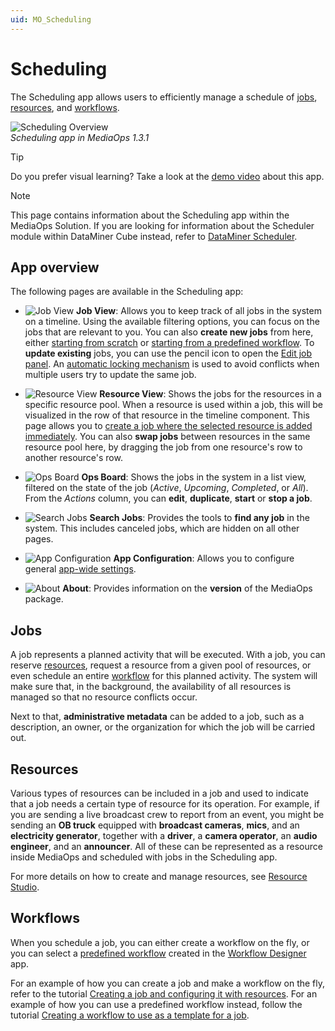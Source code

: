```yaml
---
uid: MO_Scheduling
---
```


# Scheduling

The Scheduling app allows users to efficiently manage a schedule of [jobs](#jobs), [resources](#resources), and [workflows](#workflows).

![Scheduling Overview](~/solutions/images/Scheduling_Overview.png)<br>*Scheduling app in MediaOps 1.3.1*

> [!TIP]
> Do you prefer visual learning? Take a look at the [demo video](https://www.youtube.com/watch?v=lfeCwxYTA4o) about this app.

> [!NOTE]
> This page contains information about the Scheduling app within the MediaOps Solution. If you are looking for information about the Scheduler module within DataMiner Cube instead, refer to [DataMiner Scheduler](xref:scheduler).

## App overview

The following pages are available in the Scheduling app:

- ![Job View](~/solutions/images/Scheduling_Job_View.png) **Job View**: Allows you to keep track of all jobs in the system on a timeline. Using the available filtering options, you can focus on the jobs that are relevant to you. You can also **create new jobs** from here, either [starting from scratch](xref:SCH_Create_Job#creating-a-completely-new-job) or [starting from a predefined workflow](xref:SCH_Create_Job#creating-a-job-using-a-predefined-workflow). To **update existing** jobs, you can use the pencil icon to open the [Edit job panel](xref:SCH_Edit_Job). An [automatic locking mechanism](xref:MO_S_Job_Locking) is used to avoid conflicts when multiple users try to update the same job.

- ![Resource View](~/solutions/images/Scheduling_Resource_View.png) **Resource View**: Shows the jobs for the resources in a specific resource pool. When a resource is used within a job, this will be visualized in the row of that resource in the timeline component. This page allows you to [create a job where the selected resource is added immediately](xref:SCH_Create_Job#creating-a-job-by-selecting-a-specific-resource). You can also **swap jobs** between resources in the same resource pool here, by dragging the job from one resource's row to another resource's row.

- ![Ops Board](~/solutions/images/Scheduling_Ops_Board.png) **Ops Board**: Shows the jobs in the system in a list view, filtered on the state of the job (*Active*, *Upcoming*, *Completed*, or *All*). From the *Actions* column, you can **edit**, **duplicate**, **start** or **stop a job**.

- ![Search Jobs](~/solutions/images/Scheduling_Search_Jobs.png) **Search Jobs**: Provides the tools to **find any job** in the system. This includes canceled jobs, which are hidden on all other pages.

- ![App Configuration](~/solutions/images/Scheduling_App_Configuration.png) **App Configuration**: Allows you to configure general [app-wide settings](xref:MO_S_App_Configuration).

- ![About](~/solutions/images/Scheduling_About.png) **About**: Provides information on the **version** of the MediaOps package.

## Jobs

A job represents a planned activity that will be executed. With a job, you can reserve [resources](#resources), request a resource from a given pool of resources, or even schedule an entire [workflow](#workflows) for this planned activity. The system will make sure that, in the background, the availability of all resources is managed so that no resource conflicts occur.

Next to that, **administrative metadata** can be added to a job, such as a description, an owner, or the organization for which the job will be carried out.

## Resources

Various types of resources can be included in a job and used to indicate that a job needs a certain type of resource for its operation. For example, if you are sending a live broadcast crew to report from an event, you might be sending an **OB truck** equipped with **broadcast cameras**, **mics**, and an **electricity generator**, together with a **driver**, a **camera operator**, an **audio engineer**, and an **announcer**. All of these can be represented as a resource inside MediaOps and scheduled with jobs in the Scheduling app.

For more details on how to create and manage resources, see [Resource Studio](xref:MO_Resource_Studio).

## Workflows

When you schedule a job, you can either create a workflow on the fly, or you can select a [predefined workflow](xref:MO_Workflow_Designer#workflows) created in the [Workflow Designer](xref:MO_Workflow_Designer) app.

For an example of how you can create a job and make a workflow on the fly, refer to the tutorial [Creating a job and configuring it with resources](xref:Tutorial_MediaOps_Scheduling_Encoder_Decoder). For an example of how you can use a predefined workflow instead, follow the tutorial [Creating a workflow to use as a template for a job](xref:Tutorial_MediaOps_Workflow_Designer_Intro).
